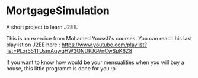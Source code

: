 # MortgageSimulation
A short project to learn J2EE.

This is an exercice from Mohamed Youssfi's courses. You can reach his last playlist on J2EE here : https://www.youtube.com/playlist?list=PLxr551TUsmAqwqHW3QNDPJGVnCwSpK6Z8

If you want to know how would be your mensualities when you will buy a house, this little programm is done for you :p
